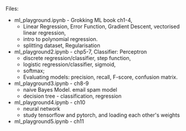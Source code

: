 Files:
* ml_playground.ipynb - Grokking ML book ch1-4,
  * Linear Regression, Error Function, Gradient Descent, vectorised linear regression,
  * intro to polynomial regression.
  * splitting dataset, Regularisation
* ml_playground2.ipynb - chp5-7, Classifier: Perceptron
  * discrete regression/classifier, step function,
  * logistic regression/classifier, sigmoid,
  * softmax;
  * Evaluating models: precision, recall, F-score, confusion matrix.
* ml_playground3.ipynb - ch8-9
  * naive Bayes Model. email spam model
  * decision tree - classification, regression
* ml_playground4.ipynb - ch10
  * neural network
  * study tensorflow and pytorch, and loading each other's weights
* ml_playground5.ipynb - ch11 
